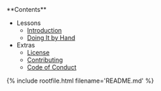 ---
---

<div class="toc" markdown="1">
**Contents**

-   Lessons
    -   [Introduction](./00-intro/)
    -   [Doing It by Hand](./01-manual/)
-   Extras
    -   [License](./license/)
    -   [Contributing](./contrib/)
    -   [Code of Conduct](./conduct/)
</div>

{% include rootfile.html filename='README.md' %}
